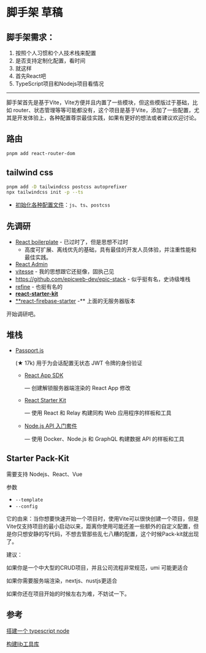 # 脚手架 草稿

## 脚手架需求：

1. 按照个人习惯和个人技术栈来配置
2. 是否支持定制化配置，看时间
3. 就这样
4. 首先React吧
5. TypeScript项目和Nodejs项目看情况

---

脚手架首先是基于Vite，Vite方便并且内置了一些模块，但这些模版过于基础，比如 router、状态管理等等可能都没有，这个项目是基于Vite，添加了一些配置，尤其是开发体验上，各种配置尊崇最佳实践，如果有更好的想法或者建议欢迎讨论。

## 路由

```bash
pnpm add react-router-dom
```

## tailwind css

```bash
pnpm add -D tailwindcss postcss autoprefixer
npx tailwindcss init -p --ts
```

- [初始化各种配置文件](https://tailwindcss.com/docs/configuration#creating-your-configuration-file)：`js`、`ts`、`postcss`

## 先调研

- [React boilerplate](https://github.com/react-boilerplate/react-boilerplate) - 已过时了，但是思想不过时
    - 高度可扩展、离线优先的基础，具有最佳的开发人员体验，并注重性能和最佳实践。
- [React Admin](https://bestofjs.org/projects/react-admin)
- [vitesse](https://github.com/antfu-collective/vitesse) - 我的思想跟它还挺像，固执己见
- https://github.com/epicweb-dev/epic-stack - 似乎挺有名，史诗级堆栈
- [refine](https://github.com/refinedev/refine) - 也挺有名的
- [**react-starter-kit**](https://github.com/kriasoft/react-starter-kit)
- [**react-firebase-starter](https://github.com/kriasoft/react-firebase-starter) -** 上面的无服务器版本

开始调研吧。

## 堆栈

- [Passport.js](http://www.passportjs.org/)
    
    (★ 17k) 用于为会话配置无状态 JWT 令牌的身份验证
    
    - [React App SDK](https://github.com/kriasoft/react-app)
        
        — 创建解锁服务器端渲染的 React App 修改
        
    - [React Starter Kit](https://github.com/kriasoft/react-starter-kit)
        
        — 使用 React 和 Relay 构建同构 Web 应用程序的样板和工具
        
    - [Node.js API 入门套件](https://github.com/kriasoft/nodejs-api-starter)
        
        — 使用 Docker、Node.js 和 GraphQL 构建数据 API 的样板和工具
        

## **Starter Pack-Kit**

需要支持 Nodejs、React、Vue

参数

- `--template`
- `--config`

它的由来：当你想要快速开始一个项目时，使用Vite可以很快创建一个项目，但是Vite仅支持项目的最小启动以来，距离你使用可能还差一些额外的自定义配置，但是你只想安静的写代码，不想去管那些乱七八糟的配置，这个时候Pack-kit就出现了。

建议：

如果你是一个中大型的CRUD项目，并且公司流程非常规范，umi 可能更适合

如果你需要服务端渲染，nextjs、nustjs更适合

如果你还在项目开始的时候左右为难，不妨试一下。

## 参考

[搭建一个 typescript node](https://betterstack.com/community/guides/scaling-nodejs/nodejs-typescript/)

[构建lib工具库](https://dev.to/vinomanick/create-a-typescript-utility-library-using-vite-916)